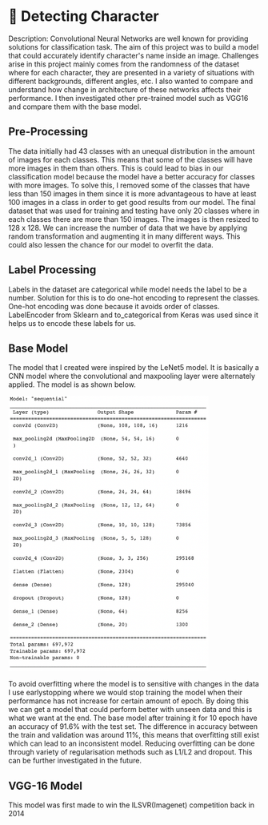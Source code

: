 # 🤖 Detecting Character
Description: Convolutional Neural Networks are well known for providing solutions for classification task. The aim of this project was to build a model that could accurately identify character's name inside an image. Challenges arise in this project mainly comes from the randomness of the dataset where for each character, they are presented in a variety of situations with different backgrounds, different angles, etc. I also wanted to compare and understand how change in architecture of these networks affects their performance. I then investigated other pre-trained model such as VGG16 and compare them with the base model.

## Pre-Processing
The data initially had 43 classes with an unequal distribution in the amount of images for each classes. This means that some of the classes will have more images in them than others. This is could lead to bias in our classification model because the model have a better accuracy for classes with more images. To solve this, I removed some of the classes that have less than 150 images in them since it is more advantageous to have at least 100 images in a class in order to get good results from our model. The final dataset that was used for training and testing have only 20 classes where in each classes there are more than 150 images. The images is then resized to 128 x 128. We can increase the number of data that we have by applying random transformation and augmenting it in many different ways. This could also lessen the chance for our model to overfit the data.

## Label Processing
Labels in the dataset are categorical while model needs the label to be a number. Solution for this is to do one-hot encoding to represent the classes. One-hot encoding was done because it avoids order of classes. LabelEncoder from Sklearn and to_categorical from Keras was used since it helps us to encode these labels for us.

## Base Model
The model that I created were inspired by the LeNet5 model. It is basically a CNN model where the convolutional and maxpooling layer were alternately applied. The model is as shown below.

<img src = "https://github.com/Antonio417/Computer_Vision_and_Machine_Learning_Portfolio/blob/main/Machine%20Learning/Detecting_Character/images/model_summary.png" width=400 height=550>

To avoid overfitting where the model is to sensitive with changes in the data I use earlystopping where we would stop training the model when their performance has not increase for certain amount of epoch. By doing this we can get a model that could perform better with unseen data and this is what we want at the end. The base model after training it for 10 epoch have an accuracy of 91.6% with the test set. The difference in accuracy between the train and validation was around 11%, this means that overfitting still exist which can lead to an inconsistent model. Reducing overfitting can be done through variety of regularisation methods such as L1/L2 and dropout. This can be further investigated in the future.

## VGG-16 Model
This model was first made to win the ILSVR(Imagenet) competition back in 2014


